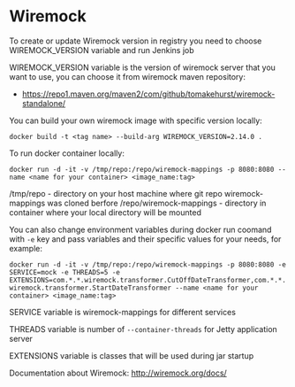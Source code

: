 # Wiremock

To create or update Wiremock version in registry you need to choose WIREMOCK_VERSION variable and run Jenkins job

WIREMOCK_VERSION variable is the version of wiremock server that you want to use, you can choose it from wiremock maven repository:

- https://repo1.maven.org/maven2/com/github/tomakehurst/wiremock-standalone/

You can build your own wiremock image with specific version locally:

`docker build -t <tag name> --build-arg WIREMOCK_VERSION=2.14.0 .`


To run docker container locally:

`docker run -d -it -v /tmp/repo:/repo/wiremock-mappings -p 8080:8080 --name <name for your container> <image_name:tag>`

/tmp/repo - directory on your host machine where git repo wiremock-mappings was cloned berfore
/repo/wiremock-mappings - directory in container where your local directory will be mounted

You can also change environment variables during docker run coomand with `-e` key and pass variables and their specific values for your needs, for example:

`docker run -d -it -v /tmp/repo:/repo/wiremock-mappings -p 8080:8080 -e SERVICE=mock -e THREADS=5 -e EXTENSIONS=com.*.*.wiremock.transformer.CutOffDateTransformer,com.*.*.wiremock.transformer.StartDateTransformer --name <name for your container> <image_name:tag>`

SERVICE variable is wiremock-mappings for different services

THREADS variable is number of `--container-threads` for Jetty application server

EXTENSIONS variable is classes that will be used during jar startup


Documentation about Wiremock: http://wiremock.org/docs/
